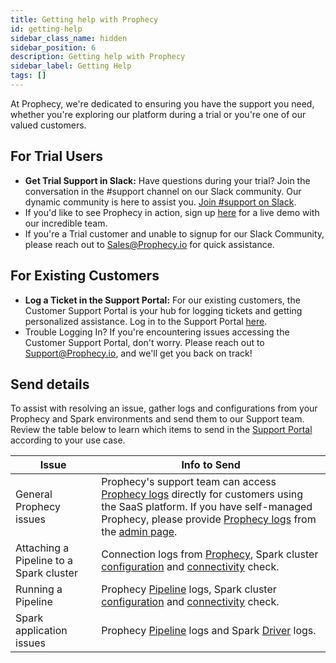 ```yaml
---
title: Getting help with Prophecy
id: getting-help
sidebar_class_name: hidden
sidebar_position: 6
description: Getting help with Prophecy
sidebar_label: Getting Help
tags: []
---
```


At Prophecy, we're dedicated to ensuring you have the support you need, whether you're exploring our platform during a trial or you're one of our valued customers.

## For Trial Users

- **Get Trial Support in Slack:** Have questions during your trial? Join the conversation in the #support channel on our Slack community. Our dynamic community is here to assist you. [Join #support on Slack](https://prophecy-io-support.slack.com/archives/C01P1PD7JJY).
- If you'd like to see Prophecy in action, sign up [here](https://www.prophecy.io/request-a-demo) for a live demo with our incredible team.
- If you're a Trial customer and unable to signup for our Slack Community, please reach out to Sales@Prophecy.io for quick assistance.

## For Existing Customers

- **Log a Ticket in the Support Portal:** For our existing customers, the Customer Support Portal is your hub for logging tickets and getting personalized assistance. Log in to the Support Portal [here](https://prophecy.zendesk.com/).
- Trouble Logging In? If you're encountering issues accessing the Customer Support Portal, don't worry. Please reach out to Support@Prophecy.io, and we'll get you back on track!

## Send details

To assist with resolving an issue, gather logs and configurations from your Prophecy and Spark environments and send them to our Support team. Review the table below to learn which items to send in the [Support Portal](https://prophecy.zendesk.com/) according to your use case.

| **Issue**                               | **Info to Send**                                                                                                                                                                                                                                                                                                            |
| --------------------------------------- | --------------------------------------------------------------------------------------------------------------------------------------------------------------------------------------------------------------------------------------------------------------------------------------------------------------------------- |
| General Prophecy issues                 | Prophecy's support team can access [Prophecy logs](./prophecy-details.md) directly for customers using the SaaS platform. If you have self-managed Prophecy, please provide [Prophecy logs](./prophecy-details.md) from the [admin page](/docs/architecture/self-hosted/download-logs.md#navigate-to-the-download-logs-ui). |
| Attaching a Pipeline to a Spark cluster | Connection logs from [Prophecy](./prophecy-details.md), Spark cluster [configuration](./spark-cluster-details.md#configurations) and [connectivity](./spark-cluster-details.md#connectivity-check) check.                                                                                                                   |
| Running a Pipeline                      | Prophecy [Pipeline](./prophecy-details.md) logs, Spark cluster [configuration](./spark-cluster-details.md#spark-configurations) and [connectivity](./spark-cluster-details.md#connectivity-check) check.                                                                                                                    |
| Spark application issues                | Prophecy [Pipeline](./prophecy-details.md) logs and Spark [Driver](https://docs.databricks.com/en/compute/troubleshooting/debugging-spark-ui.html#driver-logs) logs.                                                                                                                                                        |
